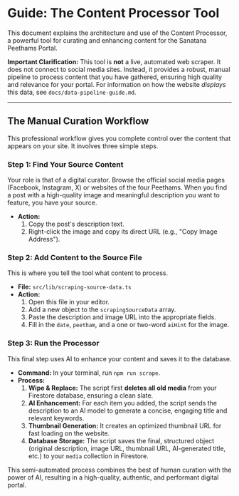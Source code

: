 # Guide: The Content Processor Tool

This document explains the architecture and use of the Content Processor, a powerful tool for curating and enhancing content for the Sanatana Peethams Portal.

**Important Clarification:** This tool is **not** a live, automated web scraper. It does not connect to social media sites. Instead, it provides a robust, manual pipeline to process content that you have gathered, ensuring high quality and relevance for your portal. For information on how the website *displays* this data, see `docs/data-pipeline-guide.md`.

---

## The Manual Curation Workflow

This professional workflow gives you complete control over the content that appears on your site. It involves three simple steps.

### Step 1: Find Your Source Content

Your role is that of a digital curator. Browse the official social media pages (Facebook, Instagram, X) or websites of the four Peethams. When you find a post with a high-quality image and meaningful description you want to feature, you have your source.

*   **Action:**
    1.  Copy the post's description text.
    2.  Right-click the image and copy its direct URL (e.g., "Copy Image Address").

### Step 2: Add Content to the Source File

This is where you tell the tool what content to process.

*   **File:** `src/lib/scraping-source-data.ts`
*   **Action:**
    1.  Open this file in your editor.
    2.  Add a new object to the `scrapingSourceData` array.
    3.  Paste the description and image URL into the appropriate fields.
    4.  Fill in the `date`, `peetham`, and a one or two-word `aiHint` for the image.

### Step 3: Run the Processor

This final step uses AI to enhance your content and saves it to the database.

*   **Command:** In your terminal, run `npm run scrape`.
*   **Process:**
    1.  **Wipe & Replace:** The script first **deletes all old media** from your Firestore database, ensuring a clean slate.
    2.  **AI Enhancement:** For each item you added, the script sends the description to an AI model to generate a concise, engaging title and relevant keywords.
    3.  **Thumbnail Generation:** It creates an optimized thumbnail URL for fast loading on the website.
    4.  **Database Storage:** The script saves the final, structured object (original description, image URL, thumbnail URL, AI-generated title, etc.) to your `media` collection in Firestore.

This semi-automated process combines the best of human curation with the power of AI, resulting in a high-quality, authentic, and performant digital portal.
